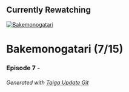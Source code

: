 ﻿
## Currently Rewatching

[![Bakemonogatari](https://s4.anilist.co/file/anilistcdn/media/anime/cover/medium/bx5081-YpAE43HLQKqz.png)](https://anilist.co/anime/5081)

# Bakemonogatari (7/15)

### Episode 7 - 

###### *Generated with [Taiga Update Git](https://github.com/nike4613/taiga-update-git)*